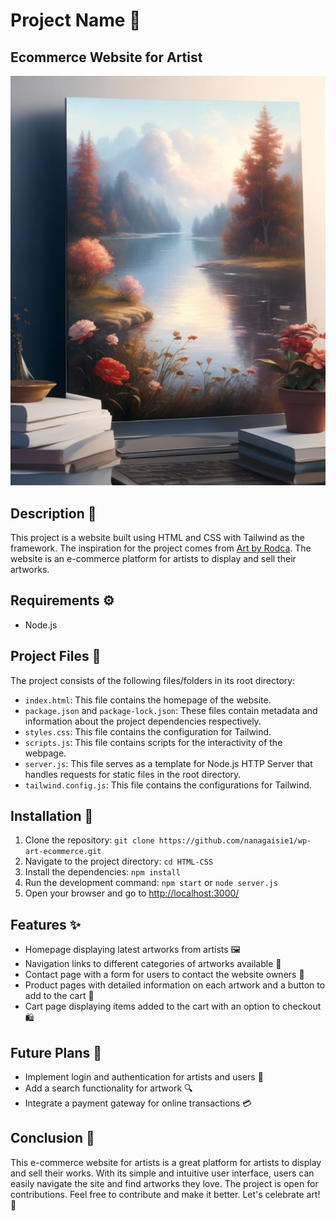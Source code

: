 # Project Name 🎨
## Ecommerce Website for Artist

![Artwork](./public/DreamShaper_v5_A_beautiful_and_dreamy_representational_picture_1.jpg)

## Description 📜
This project is a website built using HTML and CSS with Tailwind as the framework. The inspiration for the project comes from [Art by Rodca](https://artbyrodca.com/). The website is an e-commerce platform for artists to display and sell their artworks.

## Requirements ⚙️
- Node.js

## Project Files 📂
The project consists of the following files/folders in its root directory:

- `index.html`: This file contains the homepage of the website.
- `package.json` and `package-lock.json`: These files contain metadata and information about the project dependencies respectively.
- `styles.css`: This file contains the configuration for Tailwind.
- `scripts.js`: This file contains scripts for the interactivity of the webpage.
- `server.js`: This file serves as a template for Node.js HTTP Server that handles requests for static files in the root directory.
- `tailwind.config.js`: This file contains the configurations for Tailwind.

## Installation 🚀
1. Clone the repository: `git clone https://github.com/nanagaisie1/wp-art-ecommerce.git`
2. Navigate to the project directory: `cd HTML-CSS`
3. Install the dependencies: `npm install`
4. Run the development command: `npm start` or `node server.js`
5. Open your browser and go to [http://localhost:3000/](http://localhost:3000/)

## Features ✨
- Homepage displaying latest artworks from artists 🖼️
- Navigation links to different categories of artworks available 🎨
- Contact page with a form for users to contact the website owners 📧
- Product pages with detailed information on each artwork and a button to add to the cart 🛒
- Cart page displaying items added to the cart with an option to checkout 🛍️

## Future Plans 🚀
- Implement login and authentication for artists and users 🔐
- Add a search functionality for artwork 🔍
- Integrate a payment gateway for online transactions 💳

## Conclusion 🌟
This e-commerce website for artists is a great platform for artists to display and sell their works. With its simple and intuitive user interface, users can easily navigate the site and find artworks they love. The project is open for contributions. Feel free to contribute and make it better. Let's celebrate art! 🎉